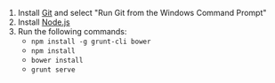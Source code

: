 1. Install [Git](https://git-for-windows.github.io/) and select "Run Git from the Windows Command Prompt"
2. Install [Node.js](https://nodejs.org/en/)
3. Run the following commands:
    - `npm install -g grunt-cli bower`
    - `npm install`
    - `bower install`
    - `grunt serve`
